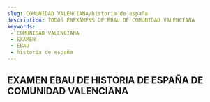 ```yaml
---
slug: COMUNIDAD VALENCIANA/historia de españa
description: TODOS ENEXAMENS DE EBAU DE COMUNIDAD VALENCIANA
keywords:
 - COMUNIDAD VALENCIANA
 - EXAMEN
 - EBAU
 - historia de españa
---
```

## EXAMEN EBAU DE HISTORIA DE ESPAÑA DE COMUNIDAD VALENCIANA
